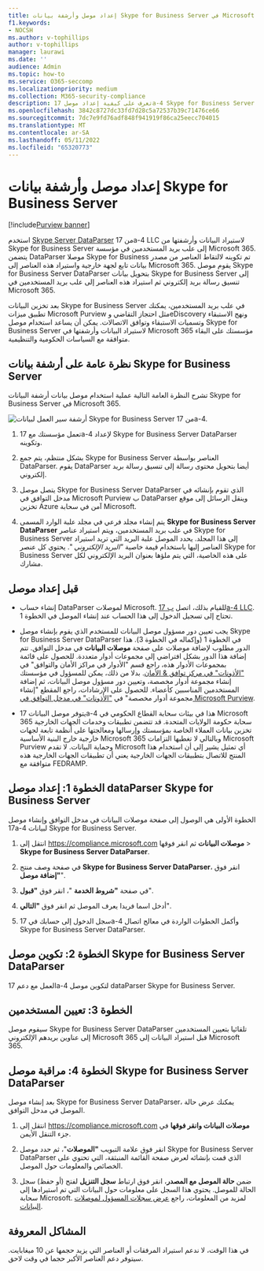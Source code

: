 ```yaml
---
title: إعداد موصل وأرشفة بيانات Skype for Business Server في Microsoft 365
f1.keywords:
- NOCSH
ms.author: v-tophillips
author: v-tophillips
manager: laurawi
ms.date: ''
audience: Admin
ms.topic: how-to
ms.service: O365-seccomp
ms.localizationpriority: medium
ms.collection: M365-security-compliance
description: تعرف على كيفية إعداد موصل 17a-4 Skype for Business Server DataParser واستخدامه لاستيراد بيانات Skype for Business Server وأرشفتها في Microsoft 365.
ms.openlocfilehash: 3842c8727dc33fd7d28c5a72537b39c71476ce66
ms.sourcegitcommit: 7dc7e9fd76adf848f941919f86ca25eecc704015
ms.translationtype: MT
ms.contentlocale: ar-SA
ms.lasthandoff: 05/11/2022
ms.locfileid: "65320773"
---
```

# <a name="set-up-a-connector-to-archive-skype-for-business-server-data"></a>إعداد موصل وأرشفة بيانات Skype for Business Server

[!include[Purview banner](../includes/purview-rebrand-banner.md)]

استخدم [Skype Server DataParser](https://www.17a-4.com/skype-server-dataparser/) من 17a-4 LLC لاستيراد البيانات وأرشفتها من Skype for Business Server إلى علب بريد المستخدمين في مؤسسة Microsoft 365. يتضمن DataParser موصلا Skype for Business تم تكوينه لالتقاط العناصر من مصدر بيانات تابع لجهة خارجية واستيراد هذه العناصر إلى Microsoft 365. يقوم موصل Skype for Business Server DataParser بتحويل بيانات Skype for Business Server إلى تنسيق رسالة بريد إلكتروني ثم استيراد هذه العناصر إلى علب بريد المستخدمين في Microsoft 365.

بعد تخزين البيانات Skype for Business Server في علب بريد المستخدمين، يمكنك تطبيق ميزات Microsoft Purview مثل احتجاز التقاضي وeDiscovery ونهج الاستبقاء وتسميات الاستبقاء وتوافق الاتصالات. يمكن أن يساعد استخدام موصل Skype for Business Server لاستيراد البيانات وأرشفتها في Microsoft 365 مؤسستك على البقاء متوافقة مع السياسات الحكومية والتنظيمية.

## <a name="overview-of-archiving-skype-for-business-server-data"></a>نظرة عامة على أرشفة بيانات Skype for Business Server

تشرح النظرة العامة التالية عملية استخدام موصل بيانات أرشفة البيانات Skype for Business Server في Microsoft 365.

![أرشفة سير العمل لبيانات Skype for Business Server من 17a-4.](../media/SkypeServerDataParserConnectorWorkflow.png)

1. تعمل مؤسستك مع 17a-4 لإعداد Skype for Business Server DataParser وتكوينه.

2. بشكل منتظم، يتم جمع Skype for Business Server العناصر بواسطة DataParser. يقوم DataParser أيضا بتحويل محتوى رسالة إلى تنسيق رسالة بريد إلكتروني.

3. يتصل موصل Skype for Business Server DataParser الذي تقوم بإنشائه في مدخل التوافق في Microsoft Purview ب DataParser وينقل الرسائل إلى موقع تخزين Azure آمن في سحابة Microsoft.

4. يتم إنشاء مجلد فرعي في مجلد علبة الوارد المسمى **Skype for Business Server DataParser** في علب بريد المستخدمين، ويتم استيراد عناصر Skype for Business Server إلى هذا المجلد. يحدد الموصل علبة البريد التي تريد استيراد العناصر إليها باستخدام قيمة خاصية *"البريد الإلكتروني* ". يحتوي كل عنصر Skype for Business Server على هذه الخاصية، التي يتم ملؤها بعنوان البريد الإلكتروني لكل مشارك.

## <a name="before-you-set-up-a-connector"></a>قبل إعداد موصل

- إنشاء حساب DataParser لموصلات Microsoft. للقيام بذلك، اتصل [ب 17a-4 LLC](https://www.17a-4.com/contact/). تحتاج إلى تسجيل الدخول إلى هذا الحساب عند إنشاء الموصل في الخطوة 1.

- يجب تعيين دور مسؤول موصل البيانات للمستخدم الذي يقوم بإنشاء موصل Skype for Business Server DataParser في الخطوة 1 (وإكماله في الخطوة 3). هذا الدور مطلوب لإضافة موصلات على صفحة **موصلات البيانات** في مدخل التوافق. تتم إضافة هذا الدور بشكل افتراضي إلى مجموعات أدوار متعددة. للحصول على قائمة بمجموعات الأدوار هذه، راجع قسم "الأدوار في مراكز الأمان والتوافق" في ["الأذونات" في مركز توافق & الأمان](../security/office-365-security/permissions-in-the-security-and-compliance-center.md#roles-in-the-security--compliance-center). بدلا من ذلك، يمكن للمسؤول في مؤسستك إنشاء مجموعة أدوار مخصصة، وتعيين دور مسؤول موصل البيانات، ثم إضافة المستخدمين المناسبين كأعضاء. للحصول على الإرشادات، راجع المقطع "إنشاء مجموعة أدوار مخصصة" في ["الأذونات" في مدخل التوافق في Microsoft Purview](microsoft-365-compliance-center-permissions.md#create-a-custom-role-group).

- يتوفر موصل البيانات 17a-4 هذا في بيئات سحابة القطاع الحكومي في Microsoft 365 سحابة حكومة الولايات المتحدة. قد تتضمن تطبيقات وخدمات الجهات الخارجية تخزين بيانات العملاء الخاصة بمؤسستك وإرسالها ومعالجتها على أنظمة تابعة لجهات خارجية خارج البنية الأساسية Microsoft 365 وبالتالي لا تغطيها التزامات Microsoft Purview وحماية البيانات. لا تقدم Microsoft أي تمثيل يشير إلى أن استخدام هذا المنتج للاتصال بتطبيقات الجهات الخارجية يعني أن تطبيقات الجهات الخارجية هذه متوافقة مع FEDRAMP.

## <a name="step-1-set-up-a-skype-for-business-server-dataparser-connector"></a>الخطوة 1: إعداد موصل dataParser Skype for Business Server

الخطوة الأولى هي الوصول إلى صفحة موصلات البيانات في مدخل التوافق وإنشاء موصل 17a-4 لبيانات Skype for Business Server.

1. انتقل إلى <https://compliance.microsoft.com> **موصلات البيانات** ثم انقر فوقها  > **Skype for Business Server DataParser**.

2. في صفحة وصف منتج **Skype for Business Server DataParser**، انقر فوق **"إضافة موصل**".

3. في صفحة **"شروط الخدمة** "، انقر فوق **"قبول**".

4. أدخل اسما فريدا يعرف الموصل ثم انقر فوق **"التالي**".

5. سجل الدخول إلى حسابك في 17a-4 وأكمل الخطوات الواردة في معالج اتصال Skype for Business Server DataParser.

## <a name="step-2-configure-the-skype-for-business-server-dataparser-connector"></a>الخطوة 2: تكوين موصل Skype for Business Server DataParser

العمل مع دعم 17a-4 لتكوين موصل dataParser Skype for Business Server.

## <a name="step-3-map-users"></a>الخطوة 3: تعيين المستخدمين

سيقوم موصل Skype for Business Server DataParser تلقائيا بتعيين المستخدمين إلى عناوين بريدهم الإلكتروني Microsoft 365 قبل استيراد البيانات إلى Microsoft 365.

## <a name="step-4-monitor-the-skype-for-business-server-dataparser-connector"></a>الخطوة 4: مراقبة موصل Skype for Business Server DataParser

بعد إنشاء موصل Skype for Business Server DataParser، يمكنك عرض حالة الموصل في مدخل التوافق.

1. انتقل إلى <https://compliance.microsoft.com> **موصلات البيانات وانقر فوقها** في جزء التنقل الأيمن.

2. انقر فوق علامة التبويب **"الموصلات**"، ثم حدد موصل Skype for Business Server DataParser الذي قمت بإنشائه لعرض صفحة القائمة المنبثقة، التي تحتوي على الخصائص والمعلومات حول الموصل.

3. ضمن **حالة الموصل مع المصدر**، انقر فوق ارتباط **سجل التنزيل** لفتح (أو حفظ) سجل الحالة للموصل. يحتوي هذا السجل على معلومات حول البيانات التي تم استيرادها إلى سحابة Microsoft. لمزيد من المعلومات، راجع [عرض سجلات المسؤول لموصلات البيانات](data-connector-admin-logs.md).

## <a name="known-issues"></a>المشاكل المعروفة

في هذا الوقت، لا ندعم استيراد المرفقات أو العناصر التي يزيد حجمها عن 10 ميغابايت. سيتوفر دعم العناصر الأكبر حجما في وقت لاحق.
